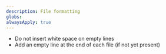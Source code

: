 ```yaml
---
description: File formatting
globs:
alwaysApply: true
---
```


- Do not insert white space on empty lines
- Add an empty line at the end of each file (if not yet present)
